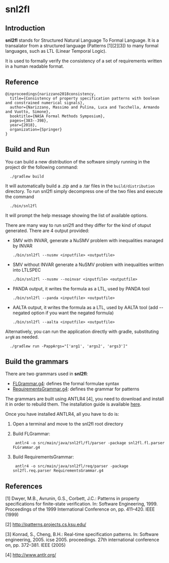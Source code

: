 
# snl2fl

## Introduction
   **snl2fl** stands for Structured Natural Language To Formal Language.
   It is a transalator from a structured language (Patterns [1][2][3]) to many formal languages, 
   such as LTL (Linear Temporal Logic).
   
   It is used to formally verify the consistency of a set of requirements written in a human readable format.

## Reference

    @inproceedings{narizzano2018consistency,
      title={Consistency of property specification patterns with boolean and constrained numerical signals},
      author={Narizzano, Massimo and Pulina, Luca and Tacchella, Armando and Vuotto, Simone},
      booktitle={NASA Formal Methods Symposium},
      pages={383--398},
      year={2018},
      organization={Springer}
    }

## Build and Run
    
   You can build a new distribution of the software simply running in the project dir the following command:
   
      ./gradlew build
      
   It will automatically build a .zip and a .tar files in the `build/distribution` directory.
   To run snl2fl simply decompress one of the two files and execute the command
   
      ./bin/snl2fl
      
   It will prompt the help message showing the list of available options.
      
   There are many way to run snl2fl and they differ for the kind of otuput generated.
   There are 4 output provided: 
    
   * SMV with INVAR, generate a NuSMV problem with inequalities managed by INVAR
    
         ./bin/snl2fl --nusmv <inputfile> <outputfile>
    
   * SMV without INVAR generate a NuSMV problem with inequalities written into LTLSPEC 
    
         ./bin/snl2fl --nusmv --noinvar <inputfile> <outputfile> 
    
   * PANDA output, it writes the formula as a LTL, used by PANDA tool  
    
         ./bin/snl2fl --panda <inputfile> <outputfile> 
    
   * AALTA output, it writes the formula as a LTL, used by AALTA tool (add --negated option if you want the negated formula)
    
         ./bin/snl2fl --aalta <inputfile> <outputfile>

   
   Alternatively, you can run the application directly with gradle, substituting `argN` as needed.
   
      ./gradlew run -PappArgs="['arg1', 'args2', 'args3']" 
   
     

## Build the grammars

There are two grammars used in **snl2fl**: 

* [FLGrammar.g4](FLGrammar.g4): defines the formal formulae syntax
* [RequirementsGrammar.g4](RequirementsGrammar.g4): defines the grammar for patterns

The grammars are built using ANTLR4 [4], you need to download and install
it in order to rebuild them. The installation guide is available
[here](https://github.com/antlr/antlr4/blob/master/doc/getting-started.md).
 
Once you have installed ANTLR4, all you have to do is:

1. Open a terminal and move to the snl2fl root directory

2. Build FLGrammar:

        antlr4 -o src/main/java/snl2fl/fl/parser -package snl2fl.fl.parser FLGrammar.g4

3. Build RequirementsGrammar:
        
        antlr4 -o src/main/java/snl2fl/req/parser -package snl2fl.req.parser RequirementsGrammar.g4


## References

   [1] Dwyer, M.B., Avrunin, G.S., Corbett, J.C.: Patterns in property
   specifications for finite-state verification. In: Software
   Engineering, 1999. Proceedings of the 1999 International Conference
   on, pp. 411–420. IEEE (1999)

   [2] http://patterns.projects.cs.ksu.edu/

   [3] Konrad, S., Cheng, B.H.: Real-time specification patterns. In:
   Software engineering, 2005. icse 2005.  proceedings. 27th
   international conference on, pp. 372–381. IEEE (2005)
   
   [4] http://www.antlr.org/